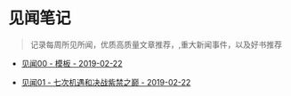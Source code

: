 # 见闻笔记

> 记录每周所见所闻，优质高质量文章推荐，,重大新闻事件，以及好书推荐

- [见闻00 - 模板 - 2019-02-22](https://github.com/fenggit/KnowledgeArt/blob/master/%E8%A7%81%E9%97%BB00%20-%20%E6%A8%A1%E6%9D%BF%20-%202019-02-22.md)

- [见闻01 - 七次机遇和决战紫禁之巅 - 2019-02-22](https://github.com/fenggit/KnowledgeArt/blob/master/%E8%A7%81%E9%97%BB01%20-%20%E4%B8%83%E6%AC%A1%E6%9C%BA%E9%81%87%E5%92%8C%E5%86%B3%E6%88%98%E7%B4%AB%E7%A6%81%E4%B9%8B%E5%B7%85%20-%202019-02-22md)